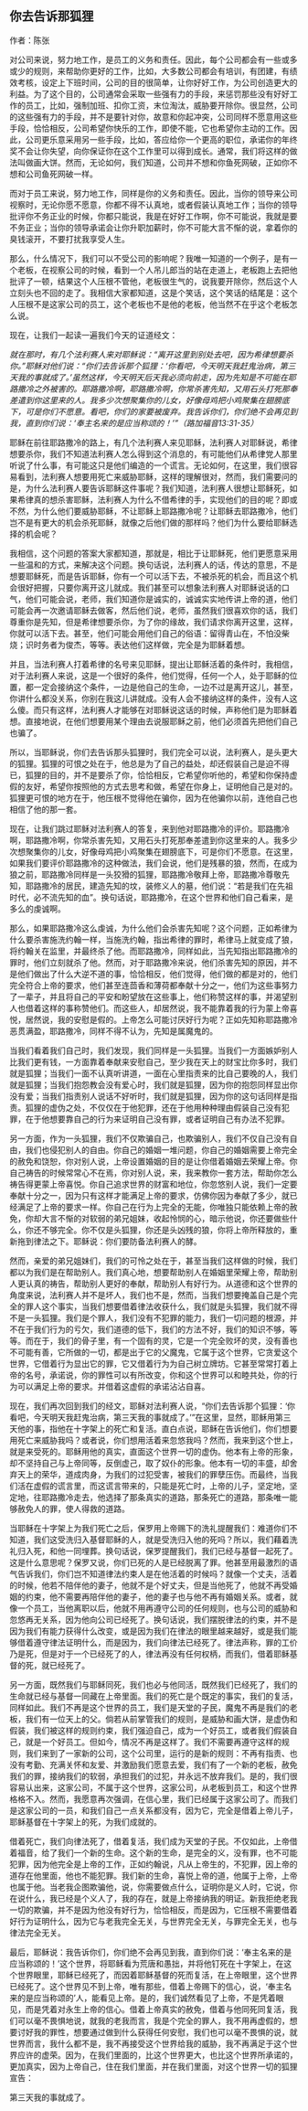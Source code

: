 ## 你去告诉那狐狸

作者：陈张

对公司来说，努力地工作，是员工的义务和责任。因此，每个公司都会有一些或多或少的规则，来帮助你更好的工作，比如，大多数公司都会有培训，有团建，有绩效考核，设定上下班时间，公司的目的很简单，让你好好工作，为公司创造更大的利益。为了这个目的，公司通常会采取一些强有力的手段，来惩罚那些没有好好工作的员工，比如，强制加班、扣你工资，末位淘汰，威胁要开除你。很显然，公司的这些强有力的手段，并不是要针对你，故意和你起冲突，公司同样不愿意用这些手段，恰恰相反，公司希望你快乐的工作，即使不能，它也希望你主动的工作。因此，公司更乐意采用另一些手段，比如，答应给你一个更高的职位，承诺你的年终奖不会让你失望，向你保证你在这个工作里可以得到成长。通常，我们将这样的做法叫做画大饼。然而，无论如何，我们知道，公司并不想和你鱼死网破，正如你不想和公司鱼死网破一样。

而对于员工来说，努力地工作，同样是你的义务和责任。因此，当你的领导来公司视察时，无论你愿不愿意，你都不得不认真地，或者假装认真地工作；当你的领导批评你不务正业的时候，你都只能说，我是在好好工作啊，你不可能说，我就是要不务正业；当你的领导承诺会让你升职加薪时，你不可能大言不惭的说，拿着你的臭钱滚开，不要打扰我享受人生。

那么，什么情况下，我们可以不受公司的影响呢？我唯一知道的一个例子，是有一个老板，在视察公司的时候，看到一个人吊儿郎当的站在走道上，老板跑上去把他批评了一顿，结果这个人压根不管他，老板很生气的，说我要开除你，然后这个人立刻头也不回的走了。我相信大家都知道，这是个笑话，这个笑话的结尾是：这个人压根不是这家公司的员工，这个老板也不是他的老板，他当然不在乎这个老板怎么说。

现在，让我们一起读一遍我们今天的证道经文：

*就在那时，有几个法利赛人来对耶稣说：“离开这里到别处去吧，因为希律想要杀你。”耶稣对他们说：“你们去告诉那个狐狸：‘你看吧，今天明天我赶鬼治病，第三天我的事就成了。’虽然这样，今天明天后天我必须向前走，因为先知是不可能在耶路撒冷之外被害的。耶路撒冷啊，耶路撒冷啊，你常杀害先知，又用石头打死那奉差遣到你这里来的人。我多少次想聚集你的儿女，好像母鸡把小鸡聚集在翅膀底下，可是你们不愿意。看吧，你们的家要被废弃。我告诉你们，你们绝不会再见到我，直到你们说：‘奉主名来的是应当称颂的！’”（路加福音13:31-35）*

耶稣在前往耶路撒冷的路上，有几个法利赛人来见耶稣，法利赛人对耶稣说，希律想要杀你，我们不知道法利赛人怎么得到这个消息的，有可能他们从希律党人那里听说了什么事，有可能这只是他们编造的一个谎言。无论如何，在这里，我们很容易看到，法利赛人想要用死亡来威胁耶稣，这样的理解很对，然而，我们需要问的是，为什么法利赛人要告诉耶稣这件事呢？我们知道，法利赛人很想让耶稣死，如果希律真的想杀害耶稣，法利赛人为什么不借希律的手，实现他们的目的呢？即或不然，为什么他们要威胁耶稣，不让耶稣上耶路撒冷呢？让耶稣去耶路撒冷，他们岂不是有更大的机会杀死耶稣，就像之后他们做的那样吗？他们为什么要给耶稣选择的机会呢？

我相信，这个问题的答案大家都知道，那就是，相比于让耶稣死，他们更愿意采用一些温和的方式，来解决这个问题。换句话说，法利赛人的话，传达的意思，不是想要耶稣死，而是告诉耶稣，你有一个可以活下去，不被杀死的机会，而且这个机会很好把握，只要你离开这儿就成。我们甚至可以想象法利赛人对耶稣说话的口气，他们可能会说，老师，我们知道你是诚实的，诚诚实实地传讲上帝的道，他们可能会再一次邀请耶稣去做客，然后他们说，老师，虽然我们很喜欢你的话，我们尊重你是先知，但是希律想要杀你，为了你的缘故，我们请求你离开这里，这样，你就可以活下去。甚至，他们可能会用他们自己的俗语：留得青山在，不怕没柴烧；识时务者为俊杰，等等。表达他们这样做，完全是为耶稣着想。

并且，当法利赛人打着希律的名号来见耶稣，提出让耶稣活着的条件时，我相信，对于法利赛人来说，这是一个很好的条件，他们觉得，任何一个人，处于耶稣的位置，都一定会接纳这个条件，一边是他自己的生命，一边不过是离开这儿，甚至，你讲什么都没关系，你别在我这儿讲就成。没有人会不接纳这样的条件，没有人这么傻。而只有这样，法利赛人才能够在对耶稣说这话的时候，声称他们是为耶稣着想。直接地说，在他们想要用某个理由去说服耶稣之前，他们必须首先把他们自己也骗了。

所以，当耶稣说，你们去告诉那头狐狸时，我们完全可以说，法利赛人，是头更大的狐狸。狐狸的可恨之处在于，他总是为了自己的益处，却还假装自己是迫不得已，狐狸的目的，并不是要杀了你，恰恰相反，它希望你听他的，希望和你保持虚假的友好，希望你按照他的方式去思考和做，希望在你身上，证明他自己是对的。狐狸更可恨的地方在于，他压根不觉得他在骗你，因为在他骗你以前，连他自己也相信了他的那一套。

现在，让我们跳过耶稣对法利赛人的答复，来到他对耶路撒冷的评价。耶路撒冷啊，耶路撒冷啊，你常杀害先知，又用石头打死那奉差遣到你这里来的人。我多少次想聚集你的儿女，好像母鸡把小鸡聚集在翅膀底下，可是你们不愿意。在这里，如果我们要评价耶路撒冷的这种做法，我们会说，他们是残暴的狼，然而，在成为狼之前，耶路撒冷同样是一头狡猾的狐狸，耶路撒冷敬拜上帝，耶路撒冷尊敬先知，耶路撒冷的居民，建造先知的坟，装修义人的墓，他们说：“若是我们在先祖时代，必不流先知的血”。换句话说，耶路撒冷，在这个世界和他们自己看来，是多么的虔诚啊。

那么，如果耶路撒冷这么虔诚，为什么他们会杀害先知呢？这个问题，正如希律为什么要杀害施洗约翰一样，当施洗约翰，指出希律的罪时，希律马上就变成了狼，将约翰关在监里，并最终杀了他。而耶路撒冷，同样如此，当先知指出耶路撒冷的罪时，他们立刻就杀了他。然而，对于耶路撒冷来说，他们杀害先知的原因，并不是他们做出了什么大逆不道的事，恰恰相反，他们觉得，他们做的都是对的，他们完全符合上帝的要求，他们甚至连茴香和薄荷都奉献十分之一，他们为这些事努力了一辈子，并且将自己的平安和盼望放在这些事上，他们称赞这样的事，并渴望别人也借着这样的事称赞他们。而这些人，却居然说，我不能靠着我的行为蒙上帝喜悦，居然说，我的安慰是假的。上帝怎么可能讨厌好行为呢？正如先知称耶路撒冷恶贯满盈，耶路撒冷，同样不得不认为，先知是属魔鬼的。

当我们看着我们自己时，我们发现，我们同样是一头狐狸。当我们一方面嫉妒别人比我们更有钱，一方面靠着奉献来安慰自己，至少我在天上的财宝比你多时，我们就是狐狸；当我们一面不认真听讲道，一面在心里指责来的比自己要晚的人，我们就是狐狸；当我们抱怨教会没有爱心时，我们就是狐狸，因为你的抱怨同样显出你没有爱；当我们指责别人说话不好听时，我们就是狐狸，因为你的这句话同样是指责。狐狸的虚伪之处，不仅仅在于他犯罪，还在于他用种种理由假装自己没有犯罪，在于他想要靠自己的行为来证明自己没有罪，或者证明自己有办法不犯罪。

另一方面，作为一头狐狸，我们不仅欺骗自己，也欺骗别人，我们不仅自己没有自由，我们也侵犯别人的自由。你自己的婚姻一堆问题，你自己的婚姻需要上帝完全的赦免和饶恕，你对别人说，上帝设置婚姻的目的是让你借着婚姻去荣耀上帝。你自己祷告的时候常常心不在焉，你对别人说，来，我来教你一套方法，帮助你怎么祷告得更蒙上帝喜悦。你自己追求世界的财富和地位，你忽悠别人说，我们一定要奉献十分之一，因为只有这样才能满足上帝的要求，仿佛你因为奉献了多少，就已经满足了上帝的要求一样。你自己在行为上完全的无能，你唯独只能依赖上帝的赦免，你却大言不惭的对软弱的弟兄姐妹，收起怜悯的心，暗示他说，你还要做些什么，你还不够完全。你不仅是头狐狸，你还是头凶残的狼，你将上帝所释放的，重新拖到律法之下。耶稣说：你们要防备法利赛人的酵。

然而，亲爱的弟兄姐妹们，我们的可怜之处在于，甚至当我们这样做的时候，我们都以为我们是在帮助别人。我们真心地，想要帮助别人在婚姻里荣耀上帝，帮助别人更认真的祷告，帮助别人更好的奉献，帮助别人有好行为。从道德和这个世界的角度来说，法利赛人并不是坏人，我们也不是，然而，当我们想要掩盖自己是个完全的罪人这个事实，当我们想要借着律法收获什么，我们就是头狐狸，我们就不得不是一头狐狸。我们是个罪人，我们没有不犯罪的能力，我们一切问题的根源，并不在于我们行为的亏欠，我们道德的低下，我们的方法不好，我们的知识不够，等等。而在于，我们的骨子里，有一个固有的灵，它是一个完全败坏的灵，没有善也不可能有善，它所做的一切，都是出于它的父魔鬼，它属于这个世界，它贪爱这个世界，它借着行为显出它的罪，它又借着行为为自己树立牌坊。它甚至常常打着上帝的名号，承诺说，你的罪性可以有所改变，你和这个世界可以和睦共处，你的行为可以满足上帝的要求。并借着这虚假的承诺沾沾自喜。

现在，我们再次回到我们的经文，耶稣对法利赛人说，“你们去告诉那个狐狸：‘你看吧，今天明天我赶鬼治病，第三天我的事就成了。’”在这里，显然，耶稣用第三天他的事，指他在十字架上的死亡和复活。直白点说，耶稣在告诉他们，你们想要用死亡来威胁我吗？或者说，你们想用活着来忽悠我吗？然而，我来到这个世上，就是来受死的。耶稣用他的真实，直面这个世界一切的虚伪。他本有上帝的形象，却不坚持自己与上帝同等，反倒虚己，取了奴仆的形象。他本有一切的丰盛，却舍弃天上的荣华，道成肉身，为我们的过犯受害，被我们的罪孽压伤。而最终，当我们活在虚假的谎言里，而这谎言带来的，只能是死亡时，上帝的儿子，坚定地，坚定地，往耶路撒冷走去，他选择了那条真实的道路，那条死亡的道路，那条唯一能够赦免人的罪，使人得救的道路。

当耶稣在十字架上为我们死亡之后，保罗用上帝赐下的洗礼提醒我们：难道你们不知道，我们这受洗归入基督耶稣的人，就是受洗归入他的死吗？所以，我们藉着洗礼归入死，和他一同埋葬。换句话说，保罗提醒我们，我们已经与基督一起死了。这是什么意思呢？保罗又说，你们已死的人是已经脱离了罪。他甚至用最激烈的语气告诉我们，你们岂不知道律法约束人是在他活着的时候吗？就像一个丈夫，活着的时候，他若不陪伴他的妻子，他就不是个好丈夫，但是当他死了，他就不再受婚姻的约束，他不需要再陪伴他的妻子，他的妻子也与他不再有婚姻关系。或者，就像一个员工，当他离职以后，他就不用再遵守公司的任何规则，也与公司的威胁和忽悠再无关系，因为他向公司已经死了。换句话说，我们摆脱律法的约束，并不是因为我们有能力获得什么改变，或是因为我们在律法的眼里越来越好，或是我们能够借着遵守律法证明什么，而是因为，我们向律法已经死了。律法声称，罪的工价乃是死，但是对于一个已经死了的人，律法再没有任何权柄，而我们，借着耶稣基督的死，就已经死了。

另一方面，既然我们与耶稣同死，我们也必与他同活，既然我们已经死了，我们的生命就已经与基督一同藏在上帝里面。我们的死亡是个既定的事实，我们的复活，同样如此。我们不再是这个世界的员工，我们是天堂的子民，魔鬼不再是我们的老板，我们有一位天上的父。倘若从前掌管我们的规则，是威胁和画大饼，是虚伪和假装，我们被这样的规则约束，我们强迫自己，成为一个好员工，或者我们假装自己，就是一个好员工。但如今，情况不再是这样了。我们不需要再遵守这样的规则，我们来到了一家新的公司，这个公司里，运行的是新的规则：不再有指责、也没有考勤、充满关怀和友爱、并激励我们愿意去爱，我们有了一个新的老板，赦免我们的罪，接纳我们的软弱，承担我们的过犯，并永远不放弃我们。是的，我们很容易认出来，这家公司，不属于这个世界，这家公司，从老板到员工，和这个世界格格不入。然而，我愿意再次强调，在信心里，我们已经属于这家公司了。而我们是这家公司的一员，和我们自己一点关系都没有，因为它，完全是借着上帝儿子，耶稣基督在十字架上的死，为我们成就的。

借着死亡，我们向律法死了，借着复活，我们成为天堂的子民。不仅如此，上帝借着福音，给了我们一个新的生命。这个新的生命，是完全的义，没有罪，也不可能犯罪，因为他完全是上帝的工作，正如约翰说，凡从上帝生的，不犯罪，因上帝的道存在他里面，他也不能犯罪。我们新的生命，喜悦上帝的道，他属于上帝，上帝也属于他。当老我企图欺骗他，说，你需要做点什么，证明你是义人时，它说，你在说什么，我已经是个义人了，我的存在，就是上帝接纳我的明证。新我拒绝老我一切的欺骗，并不是因为他没有好行为，恰恰相反，而是因为，它压根不需要借着好行为证明什么，因为它与老我完全无关，与世界完全无关，与罪完全无关，也与律法完全无关。

最后，耶稣说：我告诉你们，你们绝不会再见到我，直到你们说：‘奉主名来的是应当称颂的！’这个世界，将耶稣看为荒唐和愚拙，并将他钉死在十字架上，在这个世界眼里，耶稣已经死了，而因着耶稣基督的死而复活，在上帝眼里，这个世界已经死了。这个世界见不到上帝，唯有那些，借着上帝赐下的信心，说，‘奉主名来的是应当称颂的’人，能看见上帝。是的，我们诚然看见了上帝，不是凭着眼见，而是凭着对永生上帝的信心。借着上帝真实的赦免，借着与他同死同复活，我们可以毫不畏惧地说，就我的老我而言，我是个完全的罪人，我不用再虚假的，想要讨好我的罪性，想要通过做到什么获得任何安慰，我们也可以毫不畏惧的说，就世界而言，我什么都不是，我不再接受这个世界给我的威胁，我不再满足于这个世界应许的虚荣。因为，在我们里面的，比这个世界更大，也比这个世界所承诺的，更加真实，因为上帝自己，住在我们里面，并在我们里面，对这个世界一切的狐狸宣告：

第三天我的事就成了。
